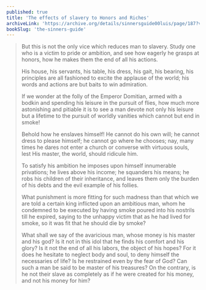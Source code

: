 ```yaml
---
published: true
title: 'The effects of slavery to Honors and Riches'
archiveLink: 'https://archive.org/details/sinnersguide00luis/page/187?view=theater'
bookSlug: 'the-sinners-guide'
---
```


> But this is not the only vice which reduces man to slavery. Study one who is a victim to pride or ambition, and see how eagerly he grasps at honors, how he makes them the end of all his actions.
> 
> His house, his servants, his table, his dress, his gait, his bearing, his principles are all fashioned to excite the applause of the world; his words and actions are but baits to win admiration.
> 
> If we wonder at the folly of the Emperor Domitian, armed with a bodkin and spending his leisure in the pursuit of flies, how much more astonishing and pitiable it is to see a man devote not only his leisure but a lifetime to the pursuit of worldly vanities which cannot but end in smoke!
> 
> Behold how he enslaves himself! He cannot do his own will; he cannot dress to please himself; he cannot go where he chooses; nay, many times he dares not enter a church or converse with virtuous souls, lest His master, the world, should ridicule him.
> 
> To satisfy his ambition he imposes upon himself innumerable privations; he lives above his income; he squanders his means; he robs his children of their inheritance, and leaves them only the burden of his debts and the evil example of his follies.
> 
> What punishment is more fitting for such madness than that which we are told a certain king inflicted upon an ambitious man, whom he condemned to be executed by having smoke poured into his nostrils till he expired, saying to the unhappy victim that as he had lived for smoke, so it was fit that he should die by smoke?
> 
> What shall we say of the avaricious man, whose money is his master and his god? Is it not in this idol that he finds his comfort and his glory? Is it not the end of all his labors, the object of his hopes? For it does he hesitate to neglect body and soul, to deny himself the necessaries of life? Is he restrained even by the fear of God? Can such a man be said to be master of his treasures? On the contrary, is he not their slave as completely as if he were created for his money, and not his money for him?

